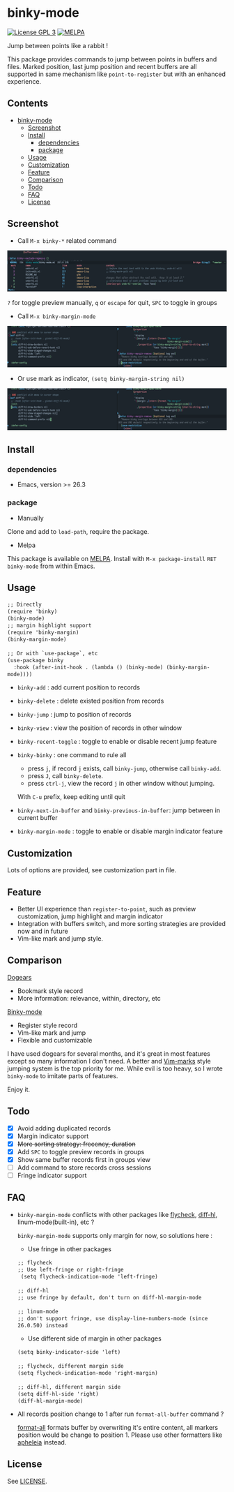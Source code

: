 # binky-mode

[![License GPL 3](https://img.shields.io/badge/license-GPL_3-green.svg?style=flat)](LICENSE)
[![MELPA](http://melpa.org/packages/binky-mode-badge.svg)](http://melpa.org/#/binky-mode)

Jump between points like a rabbit !

This package provides commands to jump between points in buffers and files.
Marked position, last jump position and recent buffers are all supported in
same mechanism like `point-to-register` but with an enhanced experience.

<!-- markdown-toc start -->

## Contents

- [binky-mode](#binky-mode)
  - [Screenshot](#screenshot)
  - [Install](#install)
    - [dependencies](#dependencies)
    - [package](#package)
  - [Usage](#usage)
  - [Customization](#customization)
  - [Feature](#feature)
  - [Comparison](#comparison)
  - [Todo](#todo)
  - [FAQ](#faq)
  - [License](#license)

<!-- markdown-toc end -->

## Screenshot

- Call `M-x binky-*` related command

![binky with preview](image/binky-preview.png)

`?` for toggle preview manually, `q` or `escape` for quit, `SPC` to toggle in groups

- Call `M-x binky-margin-mode`

![margin with sign](image/margin-with-sign.png)

- Or use mark as indicator, `(setq binky-margin-string nil)`

![margin with mark](image/margin-with-mark.png)

## Install

### dependencies

- Emacs, version >= 26.3

### package

- Manually

Clone and add to `load-path`, require the package.

- Melpa

This package is available on [MELPA].
Install with `M-x package-install` `RET` `binky-mode` from within Emacs.

## Usage

```elisp
;; Directly
(require 'binky)
(binky-mode)
;; margin highlight support
(require 'binky-margin)
(binky-margin-mode)

;; Or with `use-package`, etc
(use-package binky
  :hook (after-init-hook . (lambda () (binky-mode) (binky-margin-mode))))
```

- `binky-add` : add current position to records

- `binky-delete` : delete existed position from records

- `binky-jump` : jump to position of records

- `binky-view` : view the position of records in other window

- `binky-recent-toggle` : toggle to enable or disable recent jump feature

- `binky-binky` : one command to rule all

  - press `j`, if record `j` exists, call `binky-jump`, otherwise call `binky-add`.
  - press `J`, call `binky-delete`.
  - press `ctrl-j`, view the record `j` in other window without jumping.

  With `C-u` prefix, keep editing until quit

- `binky-next-in-buffer` and `binky-previous-in-buffer`: jump between in current buffer

- `binky-margin-mode` : toggle to enable or disable margin indicator feature

## Customization

Lots of options are provided, see customization part in file.

## Feature

- Better UI experience than `register-to-point`, such as preview customization, jump highlight and margin indicator
- Integration with buffers switch, and more sorting strategies are provided now and in future
- Vim-like mark and jump style.

## Comparison

[Dogears](https://github.com/alphapapa/dogears.el)

- Bookmark style record
- More information: relevance, within, directory, etc

[Binky-mode](https://github.com/liuyinz/binky-mode)

- Register style record
- Vim-like mark and jump
- Flexible and customizable

I have used dogears for several months, and it's great in most features except so many information
I don't need. A better and [Vim-marks](https://vim.fandom.com/wiki/Using_marks) style jumping system is the top priority for me.
While evil is too heavy, so I wrote `binky-mode` to imitate parts of features.

Enjoy it.

## Todo

- [x] Avoid adding duplicated records
- [x] Margin indicator support
- [x] ~~More sorting strategy: frecency, duration~~
- [x] Add `SPC` to toggle preview records in groups
- [x] Show same buffer records first in groups view
- [ ] Add command to store records cross sessions
- [ ] Fringe indicator support

## FAQ

- `binky-margin-mode` conflicts with other packages like [flycheck](https://github.com/flycheck/flycheck), [diff-hl](https://github.com/dgutov/diff-hl), linum-mode(built-in), etc ?

  `binky-margin-mode` supports only margin for now, so solutions here :

  - Use fringe in other packages

  ```elisp
  ;; flycheck
  ;; Use left-fringe or right-fringe
   (setq flycheck-indication-mode 'left-fringe)

  ;; diff-hl
  ;; use fringe by default, don't turn on diff-hl-margin-mode

  ;; linum-mode
  ;; don't support fringe, use display-line-numbers-mode (since 26.0.50) instead
  ```

  - Use different side of margin in other packages

  ```elisp
  (setq binky-indicator-side 'left)

  ;; flycheck, different margin side
  (setq flycheck-indication-mode 'right-margin)

  ;; diff-hl, different margin side
  (setq diff-hl-side 'right)
  (diff-hl-margin-mode)
  ```

- All records position change to 1 after run `format-all-buffer` command ?

  [format-all](https://github.com/lassik/emacs-format-all-the-code) formats buffer by overwriting it's entire content, all markers position would be change to position 1. Please use other formatters like [apheleia](https://github.com/radian-software/apheleia) instead.

## License

See [LICENSE](LICENSE).

[melpa]: http://melpa.org/#/binky-mode

